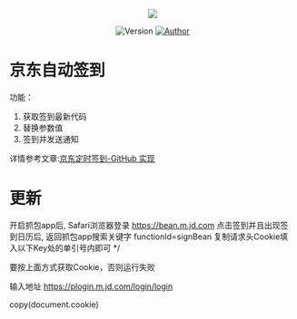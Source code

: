 <p align="center">
    <img src="https://cdn.jsdelivr.net/gh/ruicky/ruicky.github.io/2020/06/05/jd-sign/0.png">
</p>

<p align="center">
    <img alt="Version" src="https://img.shields.io/badge/release-0.0.1-blue"/>
    <a href="https://github.com/ruicky">
        <img alt="Author" src="https://img.shields.io/badge/author-ruicky-blueviolet"/>
    </a>
</p>

# 京东自动签到
功能：
1. 获取签到最新代码
2. 替换参数值
3. 签到并发送通知

详情参考文章:[京东定时签到-GitHub 实现](https://ruicky.me/2020/06/05/jd-sign/)


# 更新
开启抓包app后, Safari浏览器登录 https://bean.m.jd.com 点击签到并且出现签到日历后, 返回抓包app搜索关键字 functionId=signBean 复制请求头Cookie填入以下Key处的单引号内即可 */

要按上面方式获取Cookie，否则运行失败

输入地址 https://plogin.m.jd.com/login/login

copy(document.cookie)

